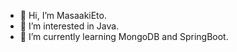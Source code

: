 - 👋 Hi, I’m MasaakiEto.
- 👀 I’m interested in Java.
- 🌱 I’m currently learning MongoDB and SpringBoot.

